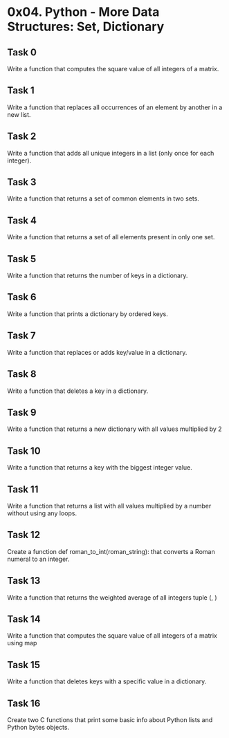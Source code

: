 # 0x04. Python - More Data Structures: Set, Dictionary
## Task 0
  Write a function that computes the square value of all integers of a matrix.
## Task 1
  Write a function that replaces all occurrences of an element by another in a new list.
## Task 2
  Write a function that adds all unique integers in a list (only once for each integer).
## Task 3
  Write a function that returns a set of common elements in two sets.
## Task 4
  Write a function that returns a set of all elements present in only one set.
## Task 5
  Write a function that returns the number of keys in a dictionary.
## Task 6
  Write a function that prints a dictionary by ordered keys.
## Task 7
  Write a function that replaces or adds key/value in a dictionary.
## Task 8
  Write a function that deletes a key in a dictionary.
## Task 9
  Write a function that returns a new dictionary with all values multiplied by 2
## Task 10
  Write a function that returns a key with the biggest integer value.
## Task 11
  Write a function that returns a list with all values multiplied by a number without using any loops.
## Task 12
  Create a function def roman_to_int(roman_string): that converts a Roman numeral to an integer.
## Task 13
  Write a function that returns the weighted average of all integers tuple (<score>, <weight>)
## Task 14
  Write a function that computes the square value of all integers of a matrix using map
## Task 15
  Write a function that deletes keys with a specific value in a dictionary.
## Task 16
  Create two C functions that print some basic info about Python lists and Python bytes objects.